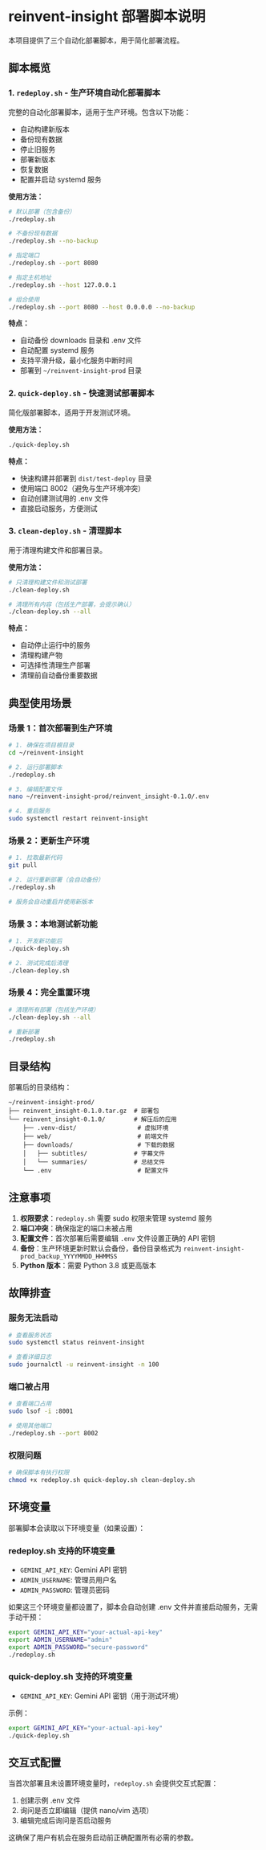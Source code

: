 # reinvent-insight 部署脚本说明

本项目提供了三个自动化部署脚本，用于简化部署流程。

## 脚本概览

### 1. `redeploy.sh` - 生产环境自动化部署脚本

完整的自动化部署脚本，适用于生产环境。包含以下功能：

- 自动构建新版本
- 备份现有数据
- 停止旧服务
- 部署新版本
- 恢复数据
- 配置并启动 systemd 服务

**使用方法：**
```bash
# 默认部署（包含备份）
./redeploy.sh

# 不备份现有数据
./redeploy.sh --no-backup

# 指定端口
./redeploy.sh --port 8080

# 指定主机地址
./redeploy.sh --host 127.0.0.1

# 组合使用
./redeploy.sh --port 8080 --host 0.0.0.0 --no-backup
```

**特点：**
- 自动备份 downloads 目录和 .env 文件
- 自动配置 systemd 服务
- 支持平滑升级，最小化服务中断时间
- 部署到 `~/reinvent-insight-prod` 目录

### 2. `quick-deploy.sh` - 快速测试部署脚本

简化版部署脚本，适用于开发测试环境。

**使用方法：**
```bash
./quick-deploy.sh
```

**特点：**
- 快速构建并部署到 `dist/test-deploy` 目录
- 使用端口 8002（避免与生产环境冲突）
- 自动创建测试用的 .env 文件
- 直接启动服务，方便测试

### 3. `clean-deploy.sh` - 清理脚本

用于清理构建文件和部署目录。

**使用方法：**
```bash
# 只清理构建文件和测试部署
./clean-deploy.sh

# 清理所有内容（包括生产部署，会提示确认）
./clean-deploy.sh --all
```

**特点：**
- 自动停止运行中的服务
- 清理构建产物
- 可选择性清理生产部署
- 清理前自动备份重要数据

## 典型使用场景

### 场景 1：首次部署到生产环境

```bash
# 1. 确保在项目根目录
cd ~/reinvent-insight

# 2. 运行部署脚本
./redeploy.sh

# 3. 编辑配置文件
nano ~/reinvent-insight-prod/reinvent_insight-0.1.0/.env

# 4. 重启服务
sudo systemctl restart reinvent-insight
```

### 场景 2：更新生产环境

```bash
# 1. 拉取最新代码
git pull

# 2. 运行重新部署（会自动备份）
./redeploy.sh

# 服务会自动重启并使用新版本
```

### 场景 3：本地测试新功能

```bash
# 1. 开发新功能后
./quick-deploy.sh

# 2. 测试完成后清理
./clean-deploy.sh
```

### 场景 4：完全重置环境

```bash
# 清理所有部署（包括生产环境）
./clean-deploy.sh --all

# 重新部署
./redeploy.sh
```

## 目录结构

部署后的目录结构：

```
~/reinvent-insight-prod/
├── reinvent_insight-0.1.0.tar.gz  # 部署包
└── reinvent_insight-0.1.0/        # 解压后的应用
    ├── .venv-dist/                 # 虚拟环境
    ├── web/                        # 前端文件
    ├── downloads/                  # 下载的数据
    │   ├── subtitles/             # 字幕文件
    │   └── summaries/             # 总结文件
    └── .env                        # 配置文件
```

## 注意事项

1. **权限要求**：`redeploy.sh` 需要 sudo 权限来管理 systemd 服务
2. **端口冲突**：确保指定的端口未被占用
3. **配置文件**：首次部署后需要编辑 `.env` 文件设置正确的 API 密钥
4. **备份**：生产环境更新时默认会备份，备份目录格式为 `reinvent-insight-prod_backup_YYYYMMDD_HHMMSS`
5. **Python 版本**：需要 Python 3.8 或更高版本

## 故障排查

### 服务无法启动
```bash
# 查看服务状态
sudo systemctl status reinvent-insight

# 查看详细日志
sudo journalctl -u reinvent-insight -n 100
```

### 端口被占用
```bash
# 查看端口占用
sudo lsof -i :8001

# 使用其他端口
./redeploy.sh --port 8002
```

### 权限问题
```bash
# 确保脚本有执行权限
chmod +x redeploy.sh quick-deploy.sh clean-deploy.sh
```

## 环境变量

部署脚本会读取以下环境变量（如果设置）：

### redeploy.sh 支持的环境变量
- `GEMINI_API_KEY`: Gemini API 密钥
- `ADMIN_USERNAME`: 管理员用户名
- `ADMIN_PASSWORD`: 管理员密码

如果这三个环境变量都设置了，脚本会自动创建 .env 文件并直接启动服务，无需手动干预：

```bash
export GEMINI_API_KEY="your-actual-api-key"
export ADMIN_USERNAME="admin"
export ADMIN_PASSWORD="secure-password"
./redeploy.sh
```

### quick-deploy.sh 支持的环境变量
- `GEMINI_API_KEY`: Gemini API 密钥（用于测试环境）

示例：
```bash
export GEMINI_API_KEY="your-actual-api-key"
./quick-deploy.sh
```

## 交互式配置

当首次部署且未设置环境变量时，`redeploy.sh` 会提供交互式配置：

1. 创建示例 .env 文件
2. 询问是否立即编辑（提供 nano/vim 选项）
3. 编辑完成后询问是否启动服务

这确保了用户有机会在服务启动前正确配置所有必需的参数。 